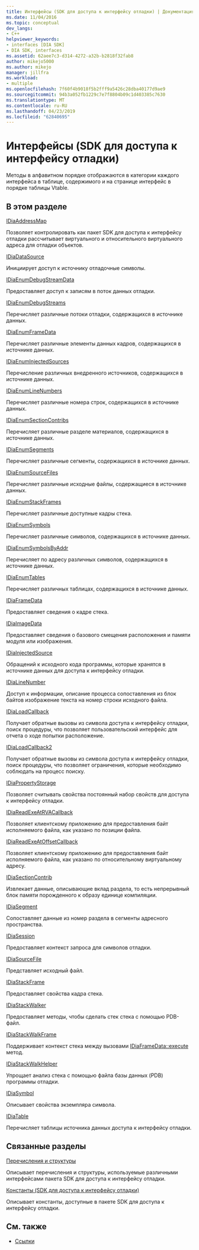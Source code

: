 ```yaml
---
title: Интерфейсы (SDK для доступа к интерфейсу отладки) | Документация Майкрософт
ms.date: 11/04/2016
ms.topic: conceptual
dev_langs:
- C++
helpviewer_keywords:
- interfaces [DIA SDK]
- DIA SDK, interfaces
ms.assetid: 62aee7c3-d314-4272-a32b-b2818f32fab8
author: mikejo5000
ms.author: mikejo
manager: jillfra
ms.workload:
- multiple
ms.openlocfilehash: 7f60f4b9018f5b2fff9a5426c28dba40177d9ae9
ms.sourcegitcommit: 94b3a052fb1229c7e7f8804b09c1d403385c7630
ms.translationtype: MT
ms.contentlocale: ru-RU
ms.lasthandoff: 04/23/2019
ms.locfileid: "62840695"
---
```

# <a name="interfaces-debug-interface-access-sdk"></a>Интерфейсы (SDK для доступа к интерфейсу отладки)
Методы в алфавитном порядке отображаются в категории каждого интерфейса в таблице, содержимого и на странице интерфейс в порядке таблицы Vtable.

## <a name="in-this-section"></a>В этом разделе

[IDiaAddressMap](../../debugger/debug-interface-access/idiaaddressmap.md)

Позволяет контролировать как пакет SDK для доступа к интерфейсу отладки рассчитывает виртуального и относительного виртуального адреса для отладки объектов.

[IDiaDataSource](../../debugger/debug-interface-access/idiadatasource.md)

Инициирует доступ к источнику отладочные символы.

[IDiaEnumDebugStreamData](../../debugger/debug-interface-access/idiaenumdebugstreamdata.md)

Предоставляет доступ к записям в поток данных отладки.

[IDiaEnumDebugStreams](../../debugger/debug-interface-access/idiaenumdebugstreams.md)

Перечисляет различные потоки отладки, содержащихся в источнике данных.

[IDiaEnumFrameData](../../debugger/debug-interface-access/idiaenumframedata.md)

Перечисляет различные элементы данных кадров, содержащихся в источнике данных.

[IDiaEnumInjectedSources](../../debugger/debug-interface-access/idiaenuminjectedsources.md)

Перечисление различных внедренного источников, содержащихся в источнике данных.

[IDiaEnumLineNumbers](../../debugger/debug-interface-access/idiaenumlinenumbers.md)

Перечисляет различные номера строк, содержащихся в источнике данных.

[IDiaEnumSectionContribs](../../debugger/debug-interface-access/idiaenumsectioncontribs.md)

Перечисляет различные разделе материалов, содержащихся в источнике данных.

[IDiaEnumSegments](../../debugger/debug-interface-access/idiaenumsegments.md)

Перечисляет различные сегменты, содержащихся в источнике данных.

[IDiaEnumSourceFiles](../../debugger/debug-interface-access/idiaenumsourcefiles.md)

Перечисляет различные исходные файлы, содержащиеся в источнике данных.

[IDiaEnumStackFrames](../../debugger/debug-interface-access/idiaenumstackframes.md)

Перечисляет различные доступные кадры стека.

[IDiaEnumSymbols](../../debugger/debug-interface-access/idiaenumsymbols.md)

Перечисляет различные символов, содержащихся в источнике данных.

[IDiaEnumSymbolsByAddr](../../debugger/debug-interface-access/idiaenumsymbolsbyaddr.md)

Перечисляет по адресу различных символов, содержащихся в источнике данных.

[IDiaEnumTables](../../debugger/debug-interface-access/idiaenumtables.md)

Перечисляет различных таблицах, содержащихся в источнике данных.

[IDiaFrameData](../../debugger/debug-interface-access/idiaframedata.md)

Предоставляет сведения о кадре стека.

[IDiaImageData](../../debugger/debug-interface-access/idiaimagedata.md)

Предоставляет сведения о базового смещения расположения и памяти модуля или изображения.

[IDiaInjectedSource](../../debugger/debug-interface-access/idiainjectedsource.md)

Обращений к исходного кода программы, которые хранятся в источнике данных для доступа к интерфейсу отладки.

[IDiaLineNumber](../../debugger/debug-interface-access/idialinenumber.md)

Доступ к информации, описание процесса сопоставления из блок байтов изображение текста на номер строки исходного файла.

[IDiaLoadCallback](../../debugger/debug-interface-access/idialoadcallback.md)

Получает обратные вызовы из символа доступа к интерфейсу отладки, поиск процедуры, что позволяет пользовательский интерфейс для отчета о ходе попытки расположение.

[IDiaLoadCallback2](../../debugger/debug-interface-access/idialoadcallback2.md)

Получает обратные вызовы из символа доступа к интерфейсу отладки, поиск процедуры, что позволяет ограничения, которые необходимо соблюдать на процесс поиску.

[IDiaPropertyStorage](../../debugger/debug-interface-access/idiapropertystorage.md)

Позволяет считывать свойства постоянный набор свойств для доступа к интерфейсу отладки.

[IDiaReadExeAtRVACallback](../../debugger/debug-interface-access/idiareadexeatrvacallback.md)

Позволяет клиентскому приложению для предоставления байт исполняемого файла, как указано по позиции файла.

[IDiaReadExeAtOffsetCallback](../../debugger/debug-interface-access/idiareadexeatoffsetcallback.md)

Позволяет клиентскому приложению для предоставления байт исполняемого файла, как указано по относительному виртуальному адресу.

[IDiaSectionContrib](../../debugger/debug-interface-access/idiasectioncontrib.md)

Извлекает данные, описывающие вклад раздела, то есть непрерывный блок памяти порожденного к образу единице компиляции.

[IDiaSegment](../../debugger/debug-interface-access/idiasegment.md)

Сопоставляет данные из номер раздела в сегменты адресного пространства.

[IDiaSession](../../debugger/debug-interface-access/idiasession.md)

Предоставляет контекст запроса для символов отладки.

[IDiaSourceFile](../../debugger/debug-interface-access/idiasourcefile.md)

Представляет исходный файл.

[IDiaStackFrame](../../debugger/debug-interface-access/idiastackframe.md)

Предоставляет свойства кадра стека.

[IDiaStackWalker](../../debugger/debug-interface-access/idiastackwalker.md)

Предоставляет методы, чтобы сделать стек стека с помощью PDB-файл.

[IDiaStackWalkFrame](../../debugger/debug-interface-access/idiastackwalkframe.md)

Поддерживает контекст стека между вызовами [IDiaFrameData::execute](../../debugger/debug-interface-access/idiaframedata-execute.md) метод.

[IDiaStackWalkHelper](../../debugger/debug-interface-access/idiastackwalkhelper.md)

Упрощает анализ стека с помощью файла базы данных (PDB) программы отладки.

[IDiaSymbol](../../debugger/debug-interface-access/idiasymbol.md)

Описывает свойства экземпляра символа.

[IDiaTable](../../debugger/debug-interface-access/idiatable.md)

Перечисляет таблицы источника данных доступа к интерфейсу отладки.

## <a name="related-sections"></a>Связанные разделы
[Перечисления и структуры](../../debugger/debug-interface-access/enumerations-and-structures.md)

Описывает перечисления и структуры, используемые различными интерфейсами пакета SDK для доступа к интерфейсу отладки.

[Константы (SDK для доступа к интерфейсу отладки)](../../debugger/debug-interface-access/constants-debug-interface-access-sdk.md)

Описывает константы, доступные в пакете SDK для доступа к интерфейсу отладки.

## <a name="see-also"></a>См. также

- [Ссылки](../../debugger/debug-interface-access/debug-interface-access-sdk-reference.md)